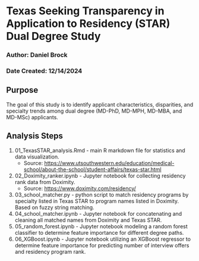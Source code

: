 # **Texas Seeking Transparency in Application to Residency (STAR) Dual Degree Study**

### Author: Daniel Brock
### Date Created: 12/14/2024

## **Purpose**
The goal of this study is to identify applicant characteristics, disparities, and specialty trends among dual degree (MD-PhD, MD-MPH, MD-MBA, and MD-MSc) applicants.

## **Analysis Steps**
1. 01_TexasSTAR_analysis.Rmd - main R markdown file for statistics and data visualization.
   * Source: https://www.utsouthwestern.edu/education/medical-school/about-the-school/student-affairs/texas-star.html 
2. 02_Doximity_ranker.ipynb - Jupyter notebook for collecting residency rank data from Doximity.
   * Source: https://www.doximity.com/residency/
3. 03_school_matcher.py - python script to match residency programs by specialty listed in Texas STAR to program names listed in Doximity. Based on fuzzy string matching.
4. 04_school_matcher.ipynb - Jupyter notebook for concatenating and cleaning all matched names from Doximity and Texas STAR.
5. 05_random_forest.ipynb - Jupyter notebook modeling a random forest classifier to determine feature importance for different degree paths.
6. 06_XGBoost.ipynb - Jupyter notebook utilizing an XGBoost regressor to determine feature importance for predicting number of interview offers and residency program rank.